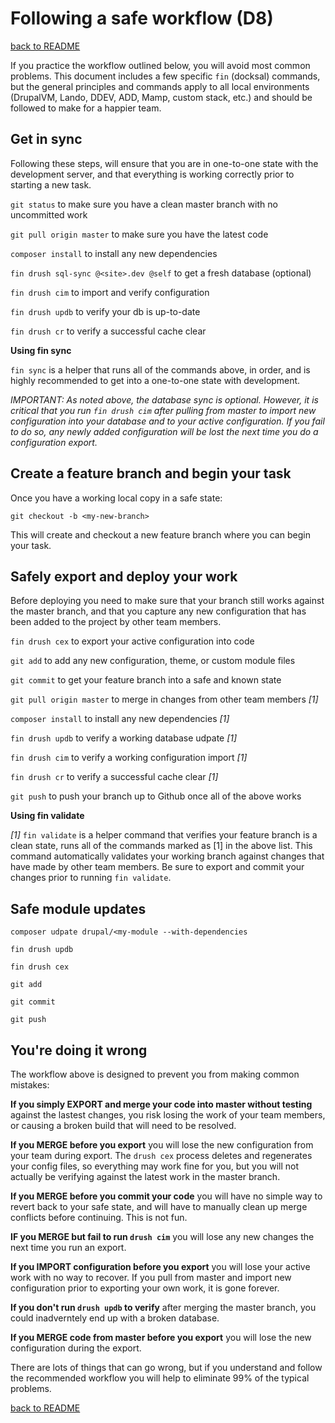 # Following a safe workflow (D8)

[back to README](../../README.md)

If you practice the workflow outlined below, you will avoid most common problems. This document includes a few specific ```fin``` (docksal) commands, but the general principles and commands apply to all local environments (DrupalVM, Lando, DDEV, ADD, Mamp, custom stack, etc.) and should be followed to make for a happier team.

## Get in sync

Following these steps, will ensure that you are in one-to-one state with the development server, and that everything is working correctly prior to starting a new task.

```git status``` to make sure you have a clean master branch with no uncommitted work

```git pull origin master``` to make sure you have the latest code

```composer install``` to install any new dependencies

```fin drush sql-sync @<site>.dev @self``` to get a fresh database (optional)

```fin drush cim``` to import and verify configuration

```fin drush updb``` to verify your db is up-to-date

```fin drush cr``` to verify a successful cache clear

**Using fin sync**

```fin sync``` is a helper that runs all of the commands above, in order, and is highly recommended to get into a one-to-one state with development.

*IMPORTANT: As noted above, the database sync is optional. However, it is critical that you run ```fin drush cim``` after pulling from master to import new configuration into your database and to your active configuration. If you fail to do so, any newly added configuration will be lost the next time you do a configuration export.*

## Create a feature branch and begin your task

Once you have a working local copy in a safe state:

```git checkout -b <my-new-branch>```

This will create and checkout a new feature branch where you can begin your task. 

## Safely export and deploy your work

Before deploying you need to make sure that your branch still works against the master branch, and that you capture any new configuration that has been added to the project by other team members.


```fin drush cex``` to export your active configuration into code

```git add``` to add any new configuration, theme, or custom module files

```git commit``` to get your feature branch into a safe and known state

```git pull origin master``` to merge in changes from other team members *[1]*

```composer install``` to install any new dependencies *[1]*

```fin drush updb``` to verify a working database udpate *[1]*

```fin drush cim``` to verify a working configuration import *[1]*

```fin drush cr``` to verify a successful cache clear *[1]*

```git push``` to push your branch up to Github once all of the above works

**Using fin validate**

*[1]* ```fin validate``` is a helper command that verifies your feature branch is a clean state, runs all of the commands marked as [1] in the above list. This command automatically validates your working branch against changes that have made by other team members. Be sure to export and commit your changes prior to running ```fin validate```.

## Safe module updates

```composer udpate drupal/<my-module --with-dependencies```

```fin drush updb```

```fin drush cex```

```git add```

```git commit```

```git push```
## You're doing it wrong

The workflow above is designed to prevent you from making common mistakes:

**If you simply EXPORT and merge your code into master without testing** against the lastest changes, you risk losing the work of your team members, or causing a broken build that will need to be resolved.  

**If you MERGE before you export** you will lose the new configuration from your team during export. The ```drush cex``` process deletes and regenerates your config files, so everything may work fine for you, but you will not actually be verifying against the latest work in the master branch.

**If you MERGE before you commit your code** you will have no simple way to revert back to your safe state, and will have to manually clean up merge conflicts before continuing. This is not fun.

**IF you MERGE but fail to run ```drush cim```** you will lose any new changes the next time you run an export. 

**If you IMPORT configuration before you export** you will lose your active work with no way to recover. If you pull from master and import new configuration prior to exporting your own work, it is gone forever.

**If you don't run ```drush updb``` to verify** after merging the master branch, you could inadverntely end up with a broken database.

**If you MERGE code from master before you export** you will lose the new configuration during the export.

There are lots of things that can go wrong, but if you understand and follow the recommended workflow you will help to eliminate 99% of the typical problems.

[back to README](../../README.md)  






